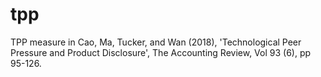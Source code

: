 # tpp
TPP measure in Cao, Ma, Tucker, and Wan (2018), 'Technological Peer Pressure and Product Disclosure', The Accounting Review, Vol 93 (6), pp 95-126.
